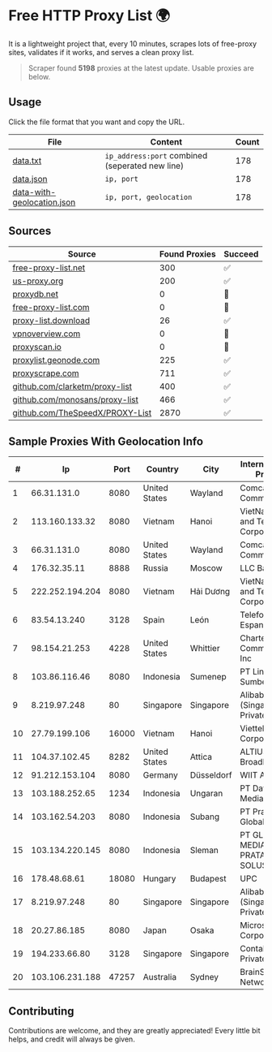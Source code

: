 
# Free HTTP Proxy List 🌍

It is a lightweight project that, every 10 minutes, scrapes lots of free-proxy sites, validates if it works, and serves a clean proxy list.


> Scraper found **5198** proxies at the latest update. Usable proxies are below.

## Usage

Click the file format that you want and copy the URL.


|File|Content|Count|
|----|-------|-----|
|[data.txt](https://raw.githubusercontent.com/themiralay/Proxy-List-World/master/data.txt)|`ip_address:port` combined (seperated new line)|178|
|[data.json](https://raw.githubusercontent.com/themiralay/Proxy-List-World/master/data.json)|`ip, port`|178|
|[data-with-geolocation.json](https://raw.githubusercontent.com/themiralay/Proxy-List-World/master/data-with-geolocation.json)|`ip, port, geolocation`|178|

## Sources

|Source|Found Proxies|Succeed|
|------|-------------|-------|
|[free-proxy-list.net](https://free-proxy-list.net)|300|✅|
|[us-proxy.org](https://www.us-proxy.org)|200|✅|
|[proxydb.net](http://proxydb.net)|0|🚫|
|[free-proxy-list.com](https://free-proxy-list.com/?page=&port=&type%5B%5D=http&type%5B%5D=https&up_time=0&search=Search)|0|🚫|
|[proxy-list.download](https://www.proxy-list.download/HTTP)|26|✅|
|[vpnoverview.com](https://vpnoverview.com/privacy/anonymous-browsing/free-proxy-servers)|0|🚫|
|[proxyscan.io](https://www.proxyscan.io)|0|🚫|
|[proxylist.geonode.com](https://proxylist.geonode.com/api/proxy-list?limit=300&page=1&sort_by=lastChecked&sort_type=desc&protocols=http,https)|225|✅|
|[proxyscrape.com](https://api.proxyscrape.com/v2/?request=displayproxies&protocol=http&timeout=10000&country=all&ssl=all&anonymity=all)|711|✅|
|[github.com/clarketm/proxy-list](https://raw.githubusercontent.com/clarketm/proxy-list/master/proxy-list-raw.txt)|400|✅|
|[github.com/monosans/proxy-list](https://raw.githubusercontent.com/monosans/proxy-list/main/proxies/http.txt)|466|✅|
|[github.com/TheSpeedX/PROXY-List](https://raw.githubusercontent.com/TheSpeedX/PROXY-List/master/http.txt)|2870|✅|


## Sample Proxies With Geolocation Info

|#|Ip|Port|Country|City|Internet Service Provider|
|-|--|----|-------|----|-------------------------|
|1|66.31.131.0|8080|United States|Wayland|Comcast Cable Communications|
|2|113.160.133.32|8080|Vietnam|Hanoi|VietNam Post and Telecom Corporation|
|3|66.31.131.0|8080|United States|Wayland|Comcast Cable Communications|
|4|176.32.35.11|8888|Russia|Moscow|LLC Baxet|
|5|222.252.194.204|8080|Vietnam|Hải Dương|VietNam Post and Telecom Corporation|
|6|83.54.13.240|3128|Spain|León|Telefonica de Espana SAU|
|7|98.154.21.253|4228|United States|Whittier|Charter Communications Inc|
|8|103.86.116.46|8080|Indonesia|Sumenep|PT Link Data Sumber Barokah|
|9|8.219.97.248|80|Singapore|Singapore|Alibaba Cloud (Singapore) Private Limited|
|10|27.79.199.106|16000|Vietnam|Hanoi|Viettel Corporation|
|11|104.37.102.45|8282|United States|Attica|ALTIUS Broadband|
|12|91.212.153.104|8080|Germany|Düsseldorf|WIIT AG|
|13|103.188.252.65|1234|Indonesia|Ungaran|PT Data Lintas Media Indonesia|
|14|103.162.54.203|8080|Indonesia|Subang|PT Pratama Asia Globalindo|
|15|103.134.220.145|8080|Indonesia|Sleman|PT GLOBAL MEDIA PRATAMA SOLUSINDO|
|16|178.48.68.61|18080|Hungary|Budapest|UPC|
|17|8.219.97.248|80|Singapore|Singapore|Alibaba Cloud (Singapore) Private Limited|
|18|20.27.86.185|8080|Japan|Osaka|Microsoft Corporation|
|19|194.233.66.80|3128|Singapore|Singapore|Contabo Asia Private Limited|
|20|103.106.231.188|47257|Australia|Sydney|BrainStorm Network|



## Contributing

Contributions are welcome, and they are greatly appreciated! Every
little bit helps, and credit will always be given.

